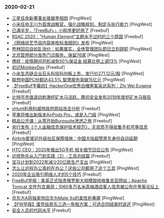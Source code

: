 ### 2020-02-21

* [三星任命新董事长接替李相勋](https://www.pingwest.com/w/205549) [PingWest]
* [小米任命王川为首席战略官，强化战略规划、制定与执行能力](https://www.pingwest.com/w/205548) [PingWest]
* [已满半岁，「FreeBuf+」小程序更好用了](https://www.freebuf.com/news/227924.html) [Freebuf]
* [RSAC 2020：“Human Element”主题永不过时的三个原因](https://www.freebuf.com/articles/network/227934.html) [Freebuf]
* [《网络综艺节目内容审核标准细则》发布](https://www.pingwest.com/w/205542) [PingWest]
* [熊林回应自如乱涨价：如果属实，全体管理团队即日立刻辞职](https://www.pingwest.com/w/205543) [PingWest]
* [北京暂停部分发热门诊服务，保留76家](https://www.pingwest.com/w/205540) [PingWest]
* [携程：疫情期间司机减免50%保证金 结算比例上调13%](https://www.pingwest.com/w/205537) [PingWest]
* [初识MonkeyDev](https://www.freebuf.com/sectool/226310.html) [Freebuf]
* [小米生态链企业石头科技科创板上市，发行价271.12元/股](https://www.pingwest.com/w/205536) [PingWest]
* [联想中国PC份额达43.5% 智慧服务突破15亿元](https://www.pingwest.com/w/205535) [PingWest]
* [【FreeBuf字幕组】HackerOne优秀白帽黑客采访系列：Zhi Wei Eugene](https://www.freebuf.com/video/227827.html) [Freebuf]
* [比特币市值波动刺激挖矿木马活跃，腾讯安全发布2019年度挖矿木马报告](https://www.freebuf.com/articles/paper/227657.html) [Freebuf]
* [xHunt利用科威特政府网站攻击分析](https://www.freebuf.com/articles/network/226630.html) [Freebuf]
* [苹果将推出新版本AirPods Pro，或是入门级](https://www.pingwest.com/w/205528) [PingWest]
* [精品公开课｜从零开始Burpsuite渗透之旅](https://www.freebuf.com/open/227671.html) [Freebuf]
* [央行发布《个人金融信息保护技术规范》，无资质不得收集手机号等信息](https://www.freebuf.com/news/227879.html) [Freebuf]
* [Airbnb爱彼迎升级社区保障措施：中国大陆超赞房东身份自动延期](https://www.pingwest.com/w/205525) [PingWest]
* [HTC CEO：2020年推出5G手机 相关细节日后公布](https://www.pingwest.com/w/205523) [PingWest]
* [远控免杀从入门到实践（2）-工具总结篇](https://www.freebuf.com/articles/system/227462.html) [Freebuf]
* [宝马计划到2022年减少20亿欧生产支出](https://www.pingwest.com/w/205516) [PingWest]
* [怎么让远程办公真的在办公？这些公司都用了这个工具](https://www.pingwest.com/a/205490) [PingWest]
* [2020年企业吸引网络人才的5个技巧](https://www.freebuf.com/articles/network/226864.html) [Freebuf]
* [FreeBuf早报｜美英正式指责俄罗斯大规模毁损格鲁吉亚网站；Apache Tomcat 文件包含漏洞；1060多万名米高梅酒店客人信息被公布在黑客论坛上](https://www.freebuf.com/news/227870.html) [Freebuf]
* [京东方A将独家供应华为Mate Xs的柔性折叠屏](https://www.pingwest.com/w/205505) [PingWest]
* [【PW早报】蛋壳给房东三选一免租方案：可选合同结束时返还](https://www.pingwest.com/w/205504) [PingWest]
* [安全人员的代码水平](https://www.freebuf.com/articles/neopoints/226755.html) [Freebuf]
